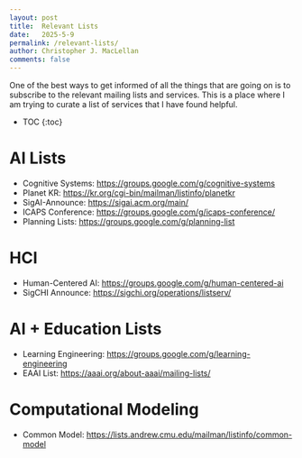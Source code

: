 ```yaml
---
layout: post
title:  Relevant Lists 
date:   2025-5-9
permalink: /relevant-lists/
author: Christopher J. MacLellan
comments: false
---
```


One of the best ways to get informed of all the things that are going on is to subscribe to the relevant mailing lists and services. This is a place where I am trying to curate a list of services that I have found helpful.

* TOC
{:toc}

# AI Lists

* Cognitive Systems: https://groups.google.com/g/cognitive-systems
* Planet KR: https://kr.org/cgi-bin/mailman/listinfo/planetkr
* SigAI-Announce: https://sigai.acm.org/main/
* ICAPS Conference: https://groups.google.com/g/icaps-conference/
* Planning Lists: https://groups.google.com/g/planning-list

# HCI

* Human-Centered AI: https://groups.google.com/g/human-centered-ai
* SigCHI Announce: https://sigchi.org/operations/listserv/

# AI + Education Lists

* Learning Engineering: https://groups.google.com/g/learning-engineering
* EAAI List: https://aaai.org/about-aaai/mailing-lists/

# Computational Modeling

* Common Model: https://lists.andrew.cmu.edu/mailman/listinfo/common-model


